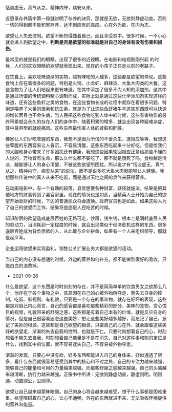 恬淡虚无，真气从之，精神内守，病安从来。

近思录存养篇中第一段就讲明了存养的诀窍，那就是无欲，无欲则静虚动直。否则一切的得到都不能积累存养，达不到应有的高度。心在外为欲，在内为志。

欲望让人失去控制。欲望不断的侵蚀着自己，而且享受其中。很多时候，一不小心就会进入到欲望之中，**判断是否是欲望的标准就是对自己的身体有没有伤害和损伤**。

最常见的就是我们的眼睛，出现了很多的近视眼。在电影和电视刚刚兴起 的时候，人们的这双眼睛的欲望就表现出来。现在的小孩子正在走以前的老路子。

在饮食上，喜欢吃味道厚的实物，越有味吃的人越多，这些都是欲望的体现。这些食物上存在着很多的问题，特别是火锅、小龙虾、麻辣烫、大鱼大肉类的大餐，这些食物为了让人们吃起来更有味道，在其中添加了很多不为人知的添加剂，这其中是通过所谓的传统调料精心调制而成，实际上就是通过这些化学添加剂实现这样的味道，还有这些鱼虾之类的食物，在这些食物长成的过程中就存在着很多问题，特别是喂养了大量的激素和抗生素，就是为了让这些鱼虾猪牛羊这些东西既可以快速的增长而且也不会生病，当人民把这些食物吃到人体中的时候，这些有害物质的最终积累就会永久的存在人们的身体中，随着积累的增多，就会出现各种疑难杂症，其中最典型的就是痛风。这些东西最伤害人体的肾脏和肝脏。

佛家让人们少吃荤腥的东西，我想不是因为所谓的不爱杀生，遭报应等等，我想这些荤腥的东西容易让人昏沉，不容易清醒，这些东西吃起来十分好吃，但是给我们的大脑和身心带来了许多困扰还有健康，我想这些因果轮回报应正是给那些不懂的人说的，万物皆有生命，那么久什么都不要吃了，那不就是饿死了吗，食物越是清淡，越能够让人的身心清醒，不被这些欲望所困扰。所以说才有“恬淡虚无，真气从之，精神内守，病安从来”的说法，而不是说多吃大鱼大肉就能够让人健康。我想那些传说中的真人从来不吃饭，而是通过天地之间的灵气来获得营养。

在动画电影中，有一个有趣的段落，县官想要各种财富，妖怪就施法，结果是把其他地方的财富转到了县官家里。现在的情况也是如此，当精英人士开始为自己的欲望开始敛财的时候，下边的普通民众将会遭殃。政府官员也是如此。如果这些人为了自己的欲望而工作，结果将是底层人民吃苦的时候。

知识阶层的欲望造成底层百姓的无路可走，炒房，钱生钱，根本上是消耗底层人民的劳动力，当消耗到一定程度的时候，就会出现类似于经济危机这样的东西，很多底层百姓成为背负债款的人，从此敢与企业拼命，如果有一个人来组织领导，那就是起义军。

企业运用欲望来实现盈利，销售公关扩展业务大都是欲望的活动。

当自己的内心没有想通的时候，外边的营养如何补充，都不能做到很好的吸收，只能白白的浪费掉。

- 2021-09-26

什么是欲望，这个东西是时时刻刻的存在，并不是简简单单的饮食男女之欲那么几个，他存在于各个事物之中，其原因在自己的心被外物所夺走，而失去自身的控制。吃饭、影视剧、有礼貌，只要是一个存在的事和物，就存在好坏的表现，这些都是对自己内心而言，自己的感官都是喜欢那些精彩的部分，美味的食物，赏心悦目的视频，礼貌带来的舒服之感，这些都是有着自己本有的价值，就是反应自身的情况，但是自己很容易迷恋这些美妙，想让这些美好越多越好，而忘记了自己，忘记了美妙的根源。这些都是自己欲望的根源，只要自己的心在外，就会跟着这些美好的欲望走，渐渐的失去自我的控制，也就是不仁。只要时刻想着自己的心，时刻想着不能失去自我，时刻想着自己能量是不是在消失，自己对这件事和物的定位是什么，找到其中的位置，就不容易迷失自己，不容易被外物夺走。

渐渐的发现，只要心中没有欲，好多东西都能进入自己的身体来，好似通透了很多，看什么东西就很容易感受到其中的核心和不对之处，自己的专注力越来越强，能够自己的能量和可用的力量越来越强。而那些舒服之感越来越强。自己的头脑越来越清晰，执行力越来越强。正像书中所讲：无欲则静虚动直，静虚则明，明则通，动直则公，公则薄。

欲望让自己越来越蒙昧暗弱。自己的身心将会越来越难受，想干什么事都是困难重重。欲望阻碍着自己的心，让心不通畅，外在的东西就进不来，无法吸收环境提供的营养和能量。






